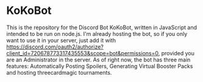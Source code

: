# KoKoBot
This is the repository for the Discord Bot KoKoBot, written in JavaScript and intended to be run on node.js.
I'm already hosting the bot, so if you only want to use it in your server, just add it with https://discord.com/oauth2/authorize?client_id=720678773317435553&scope=bot&permissions=0, provided you are an Administrator in the server.
As of right now, the bot has three main features: Automatically Posting Spoilers, Generating Virtual Booster Packs and hosting threecardmagic tournaments.
